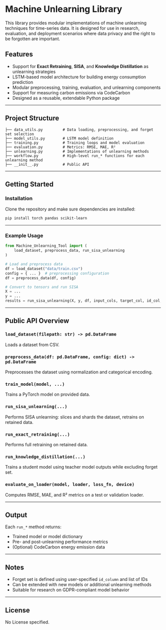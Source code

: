 # Machine Unlearning Library

This library provides modular implementations of machine unlearning techniques for time-series data. It is designed for use in research, evaluation, and deployment scenarios where data privacy and the right to be forgotten are important.

##  Features

- Support for **Exact Retraining**, **SISA**, and **Knowledge Distillation** as unlearning strategies
- LSTM-based model architecture for building energy consumption prediction
- Modular preprocessing, training, evaluation, and unlearning components
- Support for measuring carbon emissions via CodeCarbon
- Designed as a reusable, extendable Python package

---

##  Project Structure

```
├── data_utils.py         # Data loading, preprocessing, and forget set selection
├── model_utils.py        # LSTM model definition
├── training.py           # Training loops and model evaluation
├── evaluation.py         # Metrics: RMSE, MAE, R²
├── unlearning.py         # Implementations of unlearning methods
├── workflow.py           # High-level run_* functions for each unlearning method
├── __init__.py           # Public API
```

---

##  Getting Started

### Installation

Clone the repository and make sure dependencies are installed:

```bash
pip install torch pandas scikit-learn
```

---

### Example Usage

```python
from Machine_Unlearning_Tool import (
    load_dataset, preprocess_data, run_sisa_unlearning
)

# Load and preprocess data
df = load_dataset("data/train.csv")
config = { ... }  # preprocessing configuration
df = preprocess_data(df, config)

# Convert to tensors and run SISA
X = ...
y = ...
results = run_sisa_unlearning(X, y, df, input_cols, target_col, id_col, forget_ids, device)
```

---

##  Public API Overview

### `load_dataset(filepath: str) -> pd.DataFrame`
Loads a dataset from CSV.

### `preprocess_data(df: pd.DataFrame, config: dict) -> pd.DataFrame`
Preprocesses the dataset using normalization and categorical encoding.

### `train_model(model, ...)`
Trains a PyTorch model on provided data.

### `run_sisa_unlearning(...)`
Performs SISA unlearning: slices and shards the dataset, retrains on retained data.

### `run_exact_retraining(...)`
Performs full retraining on retained data.

### `run_knowledge_distillation(...)`
Trains a student model using teacher model outputs while excluding forget set.

### `evaluate_on_loader(model, loader, loss_fn, device)`
Computes RMSE, MAE, and R² metrics on a test or validation loader.

---

##  Output

Each `run_*` method returns:
- Trained model or model dictionary
- Pre- and post-unlearning performance metrics
- (Optional) CodeCarbon energy emission data

---

##  Notes

- Forget set is defined using user-specified `id_column` and list of IDs
- Can be extended with new models or additional unlearning methods
- Suitable for research on GDPR-compliant model behavior

---

##  License

No License specified.
